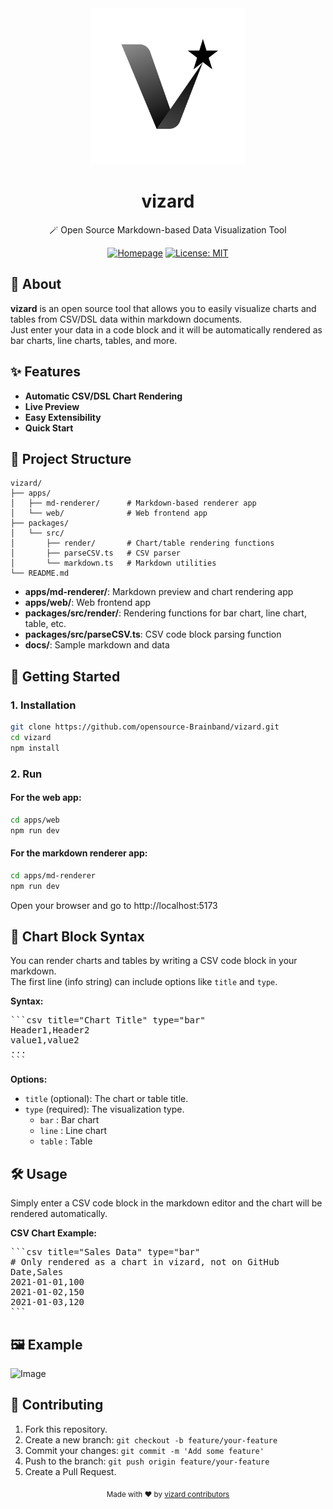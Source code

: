 <div align="center">
  <img src="apps/web/src/assets/logo.svg" alt="vizard logo" width="250" />
  <h1>vizard</h1>
  <p>🪄 Open Source Markdown-based Data Visualization Tool</p>
  <p>
    <a href="https://opensource-brainband.github.io/vizard/"><img alt="Homepage" src="https://img.shields.io/badge/Homepage-vizard-blue?style=flat-square"></a>
    <a href="LICENSE"><img alt="License: MIT" src="https://img.shields.io/badge/License-MIT-yellow.svg?style=flat-square"></a>
  </p>
</div>




## 📖 About

**vizard** is an open source tool that allows you to easily visualize charts and tables from CSV/DSL data within markdown documents.  
Just enter your data in a code block and it will be automatically rendered as bar charts, line charts, tables, and more.






## ✨ Features

- **Automatic CSV/DSL Chart Rendering**
- **Live Preview**
- **Easy Extensibility**
- **Quick Start**






## 📁 Project Structure

```
vizard/
├── apps/
│   ├── md-renderer/      # Markdown-based renderer app
│   └── web/              # Web frontend app
├── packages/
│   └── src/
│       ├── render/       # Chart/table rendering functions
│       ├── parseCSV.ts   # CSV parser
│       └── markdown.ts   # Markdown utilities
└── README.md
```

- **apps/md-renderer/**: Markdown preview and chart rendering app
- **apps/web/**: Web frontend app
- **packages/src/render/**: Rendering functions for bar chart, line chart, table, etc.
- **packages/src/parseCSV.ts**: CSV code block parsing function
- **docs/**: Sample markdown and data






## 🚀 Getting Started

### 1. Installation

```bash
git clone https://github.com/opensource-Brainband/vizard.git
cd vizard
npm install
```

### 2. Run

#### For the web app:
```bash
cd apps/web
npm run dev
```

#### For the markdown renderer app:
```bash
cd apps/md-renderer
npm run dev
```

Open your browser and go to http://localhost:5173







## 📝 Chart Block Syntax

You can render charts and tables by writing a CSV code block in your markdown.  
The first line (info string) can include options like `title` and `type`.

**Syntax:**
<pre>
```csv title="Chart Title" type="bar"
Header1,Header2
value1,value2
...
```
</pre>



**Options:**
- `title` (optional): The chart or table title.
- `type` (required): The visualization type.  
  - `bar` : Bar chart  
  - `line` : Line chart  
  - `table` : Table





## 🛠️ Usage

Simply enter a CSV code block in the markdown editor and the chart will be rendered automatically.




**CSV Chart Example:**
<pre>
```csv title="Sales Data" type="bar"
# Only rendered as a chart in vizard, not on GitHub
Date,Sales
2021-01-01,100
2021-01-02,150
2021-01-03,120
```
</pre>







## 🖼 Example

<img width="930" height="428" alt="Image" src="https://github.com/user-attachments/assets/7d73fe31-8728-4181-829e-1521c30d0fd0" />






## 🤝 Contributing

1. Fork this repository.
2. Create a new branch: `git checkout -b feature/your-feature`
3. Commit your changes: `git commit -m 'Add some feature'`
4. Push to the branch: `git push origin feature/your-feature`
5. Create a Pull Request.







<div align="center">
  <sub>Made with ❤️ by <a href="https://github.com/opensource-Brainband/vizard">vizard contributors</a></sub>
</div>
